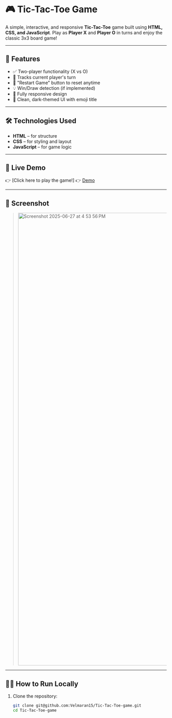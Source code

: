 # 🎮 Tic-Tac-Toe Game

A simple, interactive, and responsive **Tic-Tac-Toe** game built using **HTML, CSS, and JavaScript**. Play as **Player X** and **Player O** in turns and enjoy the classic 3x3 board game!

---

## 🚀 Features

- ✅ Two-player functionality (X vs O)
- 🎯 Tracks current player's turn
- 🔄 "Restart Game" button to reset anytime
- 💡 Win/Draw detection (if implemented)
- 📱 Fully responsive design
- 🎨 Clean, dark-themed UI with emoji title

---

## 🛠️ Technologies Used

- **HTML** – for structure  
- **CSS** – for styling and layout  
- **JavaScript** – for game logic  

---

## 🔗 Live Demo

👉 [Click here to play the game!] 👉 [Demo](https://vel-tic-tac-toe.netlify.app/)

---

## 📸 Screenshot

><img width="1410" alt="Screenshot 2025-06-27 at 4 53 56 PM" src="https://github.com/user-attachments/assets/5ea388a9-1ccc-457d-aa57-4a2ef51c41c3" />


---

## 🧑‍💻 How to Run Locally

1. Clone the repository:
   ```bash
   git clone git@github.com:Velmaran15/Tic-Tac-Toe-game.git
   cd Tic-Tac-Toe-game
